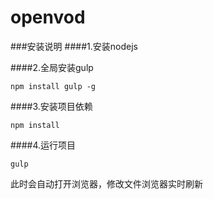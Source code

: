 # openvod
###安装说明
####1.安装nodejs

####2.全局安装gulp
```shell
npm install gulp -g
```
####3.安装项目依赖
```shell
npm install
```
####4.运行项目
```shell
gulp
```
此时会自动打开浏览器，修改文件浏览器实时刷新
